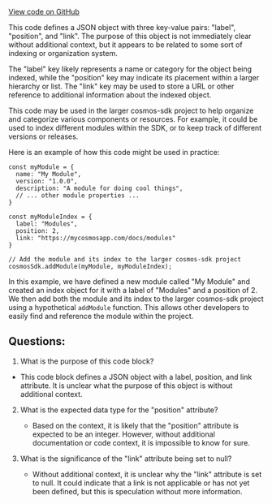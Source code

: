 [View code on GitHub](https://github.com/cosmos/cosmos-sdk.git/docs/architecture/_category_.json)

This code defines a JSON object with three key-value pairs: "label", "position", and "link". The purpose of this object is not immediately clear without additional context, but it appears to be related to some sort of indexing or organization system. 

The "label" key likely represents a name or category for the object being indexed, while the "position" key may indicate its placement within a larger hierarchy or list. The "link" key may be used to store a URL or other reference to additional information about the indexed object. 

This code may be used in the larger cosmos-sdk project to help organize and categorize various components or resources. For example, it could be used to index different modules within the SDK, or to keep track of different versions or releases. 

Here is an example of how this code might be used in practice:

```
const myModule = {
  name: "My Module",
  version: "1.0.0",
  description: "A module for doing cool things",
  // ... other module properties ...
}

const myModuleIndex = {
  label: "Modules",
  position: 2,
  link: "https://mycosmosapp.com/docs/modules"
}

// Add the module and its index to the larger cosmos-sdk project
cosmosSdk.addModule(myModule, myModuleIndex);
``` 

In this example, we have defined a new module called "My Module" and created an index object for it with a label of "Modules" and a position of 2. We then add both the module and its index to the larger cosmos-sdk project using a hypothetical `addModule` function. This allows other developers to easily find and reference the module within the project.
## Questions: 
 1. What is the purpose of this code block?
   - This code block defines a JSON object with a label, position, and link attribute. It is unclear what the purpose of this object is without additional context.

2. What is the expected data type for the "position" attribute?
   - Based on the context, it is likely that the "position" attribute is expected to be an integer. However, without additional documentation or code context, it is impossible to know for sure.

3. What is the significance of the "link" attribute being set to null?
   - Without additional context, it is unclear why the "link" attribute is set to null. It could indicate that a link is not applicable or has not yet been defined, but this is speculation without more information.